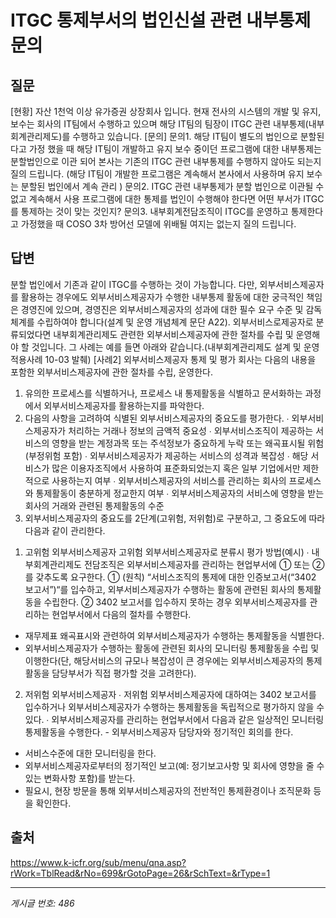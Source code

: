 # ITGC 통제부서의 법인신설 관련 내부통제 문의

## 질문
[현황]
자산 1천억 이상 유가증권 상장회사 입니다.
현재 전사의 시스템의 개발 및 유지,보수는 회사의 IT팀에서 수행하고 있으며
해당 IT팀의 팀장이 ITGC 관련 내부통제(내부회계관리제도)를 수행하고 있습니다.
[문의]
문의1.
해당 IT팀이 별도의 법인으로 분할된다고 가정 했을 때
해당 IT팀이 개발하고 유지 보수 중이던 프로그램에 대한 내부통제는 분할법인으로 이관 되어
본사는 기존의 ITGC 관련 내부통제를 수행하지 않아도 되는지 질의 드립니다.
(해당 IT팀이 개발한 프로그램은 계속해서 본사에서 사용하며 유지 보수는 분할된 법인에서 계속 관리 )
문의2.
ITGC 관련 내부통제가 분할 법인으로 이관될 수 없고 계속해서 사용 프로그램에 대한 통제를
법인이 수행해야 한다면 어떤 부서가 ITGC를 통제하는 것이 맞는 것인지?
문의3.
내부회계전담조직이 ITGC를 운영하고 통제한다고 가정했을 때 COSO 3차 방어선 모델에
위배될 여지는 없는지 질의 드립니다.

## 답변
분할 법인에서 기존과 같이 ITGC를 수행하는 것이 가능합니다. 다만, 외부서비스제공자를 활용하는 경우에도 외부서비스제공자가 수행한 내부통제 활동에 대한 궁극적인 책임은 경영진에 있으며, 경영진은 외부서비스제공자의 성과에 대한 필수 요구 수준 및 감독 체계를 수립하여야 합니다(설계 및 운영 개념체계 문단 A22).
외부서비스로제공자로 분류되었다면 내부회계관리제도 관련한 외부서비스제공자에 관한 절차를 수립 및 운영해야 할 것입니다.
그 사례는 예를 들면 아래와 같습니다.(내부회계관리제도 설계 및 운영 적용사례 10-03 발췌)
[사례2] 외부서비스제공자 통제 및 평가
회사는 다음의 내용을 포함한 외부서비스제공자에 관한 절차를 수립, 운영한다.
1. 유의한 프로세스를 식별하거나, 프로세스 내 통제활동을 식별하고 문서화하는 과정에서 외부서비스제공자를 활용하는지를 파악한다.
2. 다음의 사항을 고려하여 식별된 외부서비스제공자의 중요도를 평가한다.
∙ 외부서비스제공자가 처리하는 거래나 정보의 금액적 중요성
∙ 외부서비스조직이 제공하는 서비스의 영향을 받는 계정과목 또는 주석정보가 중요하게 누락 또는 왜곡표시될 위험(부정위험 포함)
∙ 외부서비스제공자가 제공하는 서비스의 성격과 복잡성
∙ 해당 서비스가 많은 이용자조직에서 사용하여 표준화되었는지 혹은 일부 기업에서만 제한적으로 사용하는지 여부
∙ 외부서비스제공자의 서비스를 관리하는 회사의 프로세스와 통제활동이 충분하게 정교한지 여부
∙ 외부서비스제공자의 서비스에 영향을 받는 회사의 거래와 관련된 통제활동의 수준
3. 외부서비스제공자의 중요도를 2단계(고위험, 저위험)로 구분하고, 그 중요도에 따라 다음과 같이 관리한다.
1) 고위험 외부서비스제공자
고위험 외부서비스제공자로 분류시 평가 방법(예시)
∙ 내부회계관리제도 전담조직은 외부서비스제공자를 관리하는 현업부서에 ① 또는 ②를 갖추도록 요구한다.
① (원칙) “서비스조직의 통제에 대한 인증보고서(“3402 보고서”)“를 입수하고, 외부서비스제공자가 수행하는 활동에 관련된 회사의 통제활동을 수립한다.
② 3402 보고서를 입수하지 못하는 경우 외부서비스제공자를 관리하는 현업부서에서 다음의 절차를 수행한다.
- 재무제표 왜곡표시와 관련하여 외부서비스제공자가 수행하는 통제활동을 식별한다.
- 외부서비스제공자가 수행하는 활동에 관련된 회사의 모니터링 통제활동을 수립 및 이행한다(단, 해당서비스의 규모나 복잡성이 큰 경우에는 외부서비스제공자의 통제활동을 담당부서가 직접 평가할 것을 고려한다).
2) 저위험 외부서비스제공자 ∙ 저위험 외부서비스제공자에 대하여는 3402 보고서를 입수하거나 외부서비스제공자가 수행하는 통제활동을 독립적으로 평가하지 않을 수 있다.
∙ 외부서비스제공자를 관리하는 현업부서에서 다음과 같은 일상적인 모니터링 통제활동을 수행한다. - 외부서비스제공자 담당자와 정기적인 회의를 한다.
- 서비스수준에 대한 모니터링을 한다.
- 외부서비스제공자로부터의 정기적인 보고(예: 정기보고사항 및 회사에 영향을 줄 수 있는 변화사항 포함)를 받는다.
- 필요시, 현장 방문을 통해 외부서비스제공자의 전반적인 통제환경이나 조직문화 등을 확인한다.

## 출처
https://www.k-icfr.org/sub/menu/qna.asp?rWork=TblRead&rNo=699&rGotoPage=26&rSchText=&rType=1

---
*게시글 번호: 486*
